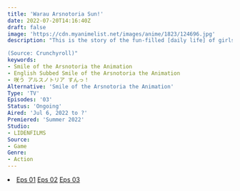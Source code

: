```yaml
---
title: 'Warau Arsnotoria Sun!'
date: 2022-07-20T14:16:40Z
draft: false
image: 'https://cdn.myanimelist.net/images/anime/1823/124696.jpg'
description: "This is the story of the fun-filled [daily life] of girls who strive to be true ladies, while being educated and trained in magic, and learning proper manners at the dorm-based magical academy city of Ashram.

(Source: Crunchyroll)"
keywords:
- Smile of the Arsnotoria the Animation
- English Subbed Smile of the Arsnotoria the Animation
- 咲う アルスノトリア すんっ！
Alternative: 'Smile of the Arsnotoria the Animation'
Type: 'TV'
Episodes: '03'
Status: 'Ongoing'
Aired: 'Jul 6, 2022 to ?'
Premiered: 'Summer 2022'
Studio:
- LIDENFILMS
Source:
- Game
Genre:
- Action
---
```


<div class="bc-1 d-g p-5">
<li class="d-g gg-5 gtc-e">
  <a id="allvideo" href="#" data-video="//embed.hugonime.repl.co/videokf.php?id=WarauArsnotoriaSun/Warau Arsnotoria Sun! - 01" rel=nofollow">Eps 01</a>
  <a id="allvideo" href="#" data-video="//embed.hugonime.repl.co/videokf.php?id=WarauArsnotoriaSun/Warau Arsnotoria Sun! - 02" rel=nofollow">Eps 02</a>
  <a id="allvideo" href="#" data-video="//embed.hugonime.repl.co/videokf.php?id=WarauArsnotoriaSun/Warau Arsnotoria Sun! - 03" rel=nofollow">Eps 03</a>
</li>
</div>
